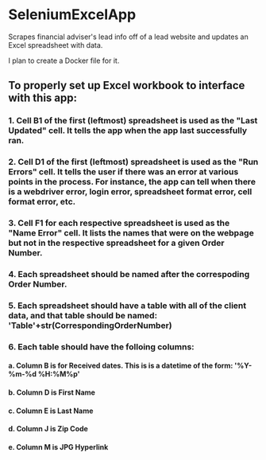 # SeleniumExcelApp
Scrapes financial adviser's lead info off of a lead website and updates an Excel spreadsheet with data.

I plan to create a Docker file for it.


## To properly set up Excel workbook to interface with this app:

### 1. Cell B1 of the first (leftmost) spreadsheet is used as the "Last Updated" cell. It tells the app when the app last successfully ran.

### 2. Cell D1 of the first (leftmost) spreadsheet is used as the "Run Errors" cell. It tells the user if there was an error at various points in the process. For instance, the app can tell when there is a webdriver error, login error, spreadsheet format error, cell format error, etc.

### 3. Cell F1 for each respective spreadsheet is used as the "Name Error" cell. It lists the names that were on the webpage but not in the respective spreadsheet for a given Order Number.

### 4. Each spreadsheet should be named after the correspoding Order Number.

### 5. Each spreadsheet should have a table with all of the client data, and that table should be named: 'Table'+str(CorrespondingOrderNumber)

### 6. Each table should have the folloing columns:

#### a. Column B is for Received dates. This is is a datetime of the form: '%Y-%m-%d %H:%M%p'

#### b. Column D is First Name

#### c. Column E is Last Name

#### d. Column J is Zip Code

#### e. Column M is JPG Hyperlink

